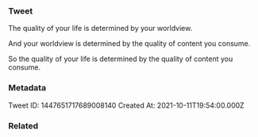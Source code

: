 ### Tweet
The quality of your life is determined by your worldview.

And your worldview is determined by the quality of content you consume.

So the quality of your life is determined by the quality of content you consume.

### Metadata
Tweet ID: 1447651717689008140
Created At: 2021-10-11T19:54:00.000Z

### Related

